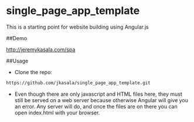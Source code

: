 # single_page_app_template
This is a starting point for website building using Angular.js

##Demo

http://jeremykasala.com/spa

##Usage

- Clone the repo: 

```sh 
https://github.com/jkasala/single_page_app_template.git
```

- Even though there are only javascript and HTML files here, they must still be served on a web server because otherwise Angular will give you an error.  Any server will do, and once the files are on there you can open index.html with your browser.
